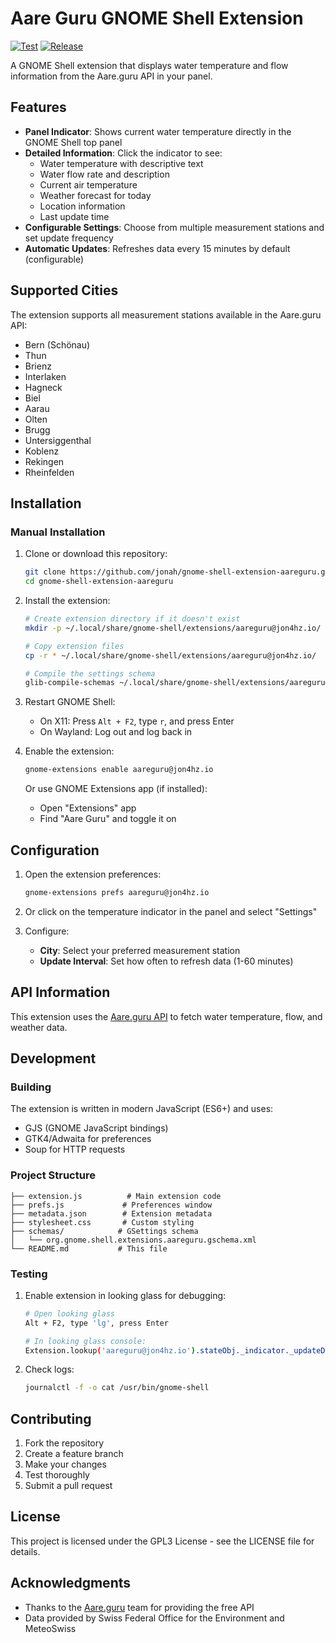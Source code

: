 # Aare Guru GNOME Shell Extension
[![Test](https://github.com/jon4hz/gnome-shell-extension-aareguru/actions/workflows/test.yml/badge.svg)](https://github.com/jon4hz/gnome-shell-extension-aareguru/actions/workflows/test.yml)
[![Release](https://github.com/jon4hz/gnome-shell-extension-aareguru/actions/workflows/release.yml/badge.svg)](https://github.com/jon4hz/gnome-shell-extension-aareguru/actions/workflows/release.yml)


A GNOME Shell extension that displays water temperature and flow information from the Aare.guru API in your panel.

## Features

- **Panel Indicator**: Shows current water temperature directly in the GNOME Shell top panel
- **Detailed Information**: Click the indicator to see:
  - Water temperature with descriptive text
  - Water flow rate and description
  - Current air temperature
  - Weather forecast for today
  - Location information
  - Last update time
- **Configurable Settings**: Choose from multiple measurement stations and set update frequency
- **Automatic Updates**: Refreshes data every 15 minutes by default (configurable)

## Supported Cities

The extension supports all measurement stations available in the Aare.guru API:

- Bern (Schönau)
- Thun
- Brienz
- Interlaken
- Hagneck
- Biel
- Aarau
- Olten
- Brugg
- Untersiggenthal
- Koblenz
- Rekingen
- Rheinfelden

## Installation

### Manual Installation

1. Clone or download this repository:
   ```bash
   git clone https://github.com/jonah/gnome-shell-extension-aareguru.git
   cd gnome-shell-extension-aareguru
   ```

2. Install the extension:
   ```bash
   # Create extension directory if it doesn't exist
   mkdir -p ~/.local/share/gnome-shell/extensions/aareguru@jon4hz.io/
   
   # Copy extension files
   cp -r * ~/.local/share/gnome-shell/extensions/aareguru@jon4hz.io/
   
   # Compile the settings schema
   glib-compile-schemas ~/.local/share/gnome-shell/extensions/aareguru@jon4hz.io/schemas/
   ```

3. Restart GNOME Shell:
   - On X11: Press `Alt + F2`, type `r`, and press Enter
   - On Wayland: Log out and log back in

4. Enable the extension:
   ```bash
   gnome-extensions enable aareguru@jon4hz.io
   ```

   Or use GNOME Extensions app (if installed):
   - Open "Extensions" app
   - Find "Aare Guru" and toggle it on

## Configuration

1. Open the extension preferences:
   ```bash
   gnome-extensions prefs aareguru@jon4hz.io
   ```

2. Or click on the temperature indicator in the panel and select "Settings"

3. Configure:
   - **City**: Select your preferred measurement station
   - **Update Interval**: Set how often to refresh data (1-60 minutes)

## API Information

This extension uses the [Aare.guru API](https://aareguru.existenz.ch/) to fetch water temperature, flow, and weather data.

## Development

### Building

The extension is written in modern JavaScript (ES6+) and uses:
- GJS (GNOME JavaScript bindings)
- GTK4/Adwaita for preferences
- Soup for HTTP requests

### Project Structure

```
├── extension.js          # Main extension code
├── prefs.js             # Preferences window
├── metadata.json        # Extension metadata
├── stylesheet.css       # Custom styling
├── schemas/            # GSettings schema
│   └── org.gnome.shell.extensions.aareguru.gschema.xml
└── README.md           # This file
```

### Testing

1. Enable extension in looking glass for debugging:
   ```bash
   # Open looking glass
   Alt + F2, type 'lg', press Enter
   
   # In looking glass console:
   Extension.lookup('aareguru@jon4hz.io').stateObj._indicator._updateData()
   ```

2. Check logs:
   ```bash
   journalctl -f -o cat /usr/bin/gnome-shell
   ```

## Contributing

1. Fork the repository
2. Create a feature branch
3. Make your changes
4. Test thoroughly
5. Submit a pull request

## License

This project is licensed under the GPL3 License - see the LICENSE file for details.

## Acknowledgments

- Thanks to the [Aare.guru](https://aare.guru/) team for providing the free API
- Data provided by Swiss Federal Office for the Environment and MeteoSwiss
